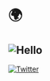 # 🌍
## <img alt="Hello" src="https://img.shields.io/badge/Hello-World-blueviolet?style=for-the-badge">

<a href="https://www.twitter.com/IvoGatzinski" target="_blank"> <img alt="Twitter" src="https://img.shields.io/twitter/follow/IvoGatzinski?style=social"></a>

<!--
**Ivo-Gatzinski/Ivo-Gatzinski** is a ✨ _special_ ✨ repository because its `README.md` (this file) appears on your GitHub profile.

Here are some ideas to get you started:

- 🔭 I’m currently working on ...
- 🌱 I’m currently learning ...
- 👯 I’m looking to collaborate on ...
- 🤔 I’m looking for help with ...
- 💬 Ask me about ...
- 📫 How to reach me: ...
- 😄 Pronouns: ...
- ⚡ Fun fact: ...
-->
